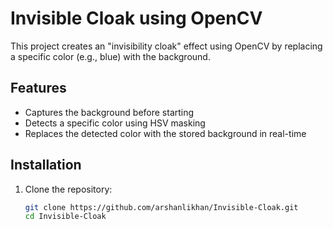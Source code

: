 # Invisible Cloak using OpenCV

This project creates an "invisibility cloak" effect using OpenCV by replacing a specific color (e.g., blue) with the background.

## Features
- Captures the background before starting
- Detects a specific color using HSV masking
- Replaces the detected color with the stored background in real-time

## Installation
1. Clone the repository:
   ```bash
   git clone https://github.com/arshanlikhan/Invisible-Cloak.git
   cd Invisible-Cloak
